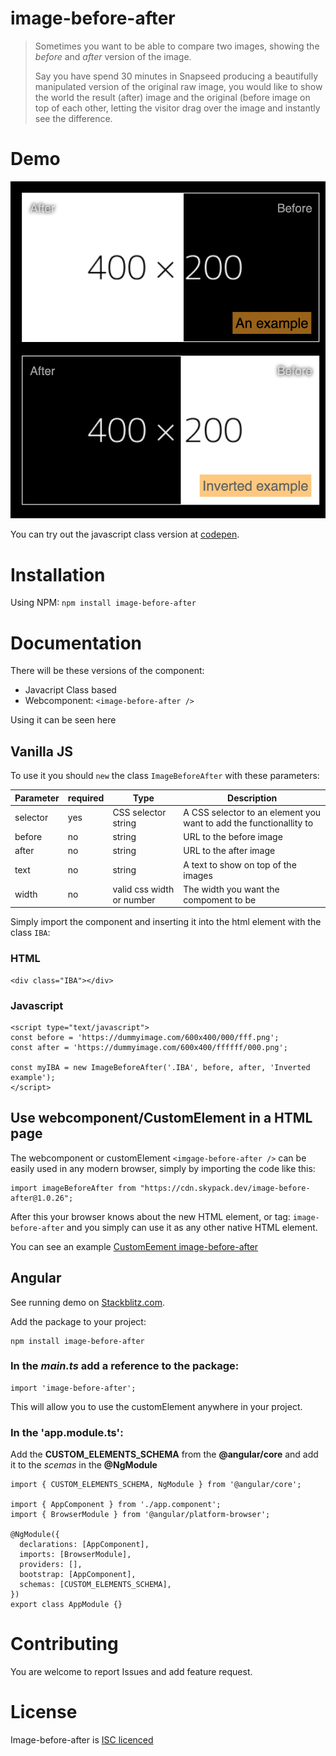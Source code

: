 # image-before-after

> Sometimes you want to be able to compare two images, showing the _before_ and _after_ version of the image.
>
> Say you have spend 30 minutes in Snapseed producing a beautifully manipulated version of the original raw image, you would like to show the world the result (after) image and the original (before image on top of each other, letting the visitor drag over the image and instantly see the difference.

# Demo

![Alt text](./examples/example.png?raw=true "Example from Codepen")

You can try out the javascript class version at [codepen](https://codepen.io/netsi1964/full/yLogqGQ).

# Installation

Using NPM: `npm install image-before-after`

# Documentation

There will be these versions of the component:

- Javacript Class based
- Webcomponent: `<image-before-after />`

Using it can be seen here

## Vanilla JS

To use it you should `new` the class `ImageBeforeAfter` with these parameters:

| Parameter | required | Type                      | Description                                                        |
| --------- | -------- | ------------------------- | ------------------------------------------------------------------ |
| selector  | yes      | CSS selector string       | A CSS selector to an element you want to add the functionallity to |
| before    | no       | string                    | URL to the before image                                            |
| after     | no       | string                    | URL to the after image                                             |
| text      | no       | string                    | A text to show on top of the images                                |
| width     | no       | valid css width or number | The width you want the compoment to be                             |

Simply import the component and inserting it into the html element with the class `IBA`:

### HTML

```
<div class="IBA"></div>
```

### Javascript

```
<script type="text/javascript">
const before = 'https://dummyimage.com/600x400/000/fff.png';
const after = 'https://dummyimage.com/600x400/ffffff/000.png';

const myIBA = new ImageBeforeAfter('.IBA', before, after, 'Inverted example');
</script>
```

## Use webcomponent/CustomElement in a HTML page

The webcomponent or customElement `<imgage-before-after />` can be easily used in any modern browser, simply by importing the code like this:

```
import imageBeforeAfter from "https://cdn.skypack.dev/image-before-after@1.0.26";
```

After this your browser knows about the new HTML element, or tag: `image-before-after` and you simply can use it as any other native HTML element.

You can see an example [CustomEement image-before-after](https://codepen.io/netsi1964/pen/XWaepep)

## Angular

See running demo on [Stackblitz.com](https://stackblitz.com/edit/angular-ivy-ctyn5o).

Add the package to your project:

```
npm install image-before-after
```

### In the _main.ts_ add a reference to the package:

```
import 'image-before-after';
```

This will allow you to use the customElement anywhere in your project.

### In the 'app.module.ts':

Add the **CUSTOM_ELEMENTS_SCHEMA** from the **@angular/core** and add it to the _scemas_ in the **@NgModule**

```
import { CUSTOM_ELEMENTS_SCHEMA, NgModule } from '@angular/core';

import { AppComponent } from './app.component';
import { BrowserModule } from '@angular/platform-browser';

@NgModule({
  declarations: [AppComponent],
  imports: [BrowserModule],
  providers: [],
  bootstrap: [AppComponent],
  schemas: [CUSTOM_ELEMENTS_SCHEMA],
})
export class AppModule {}
```

# Contributing

You are welcome to report Issues and add feature request.

# License

Image-before-after is [ISC licenced](https://en.wikipedia.org/wiki/ISC_license)
